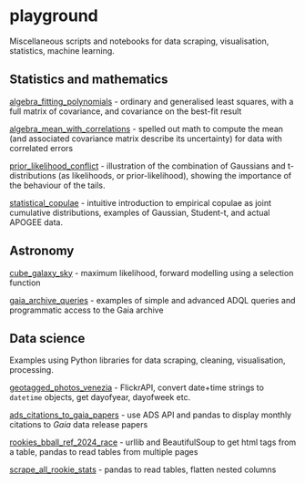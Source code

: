 # playground
Miscellaneous scripts and notebooks for data scraping, visualisation, statistics, machine learning.



## Statistics and mathematics

[algebra_fitting_polynomials](/statistics/algebra_fitting_polynomials.ipynb) - ordinary and generalised least squares, with a full matrix of covariance, and covariance on the best-fit result

[algebra_mean_with_correlations](/statistics/algebra_mean_with_correlations.ipynb) - spelled out math to compute the mean (and associated covariance matrix describe its uncertainty) for data with correlated errors

[prior_likelihood_conflict](/statistics/prior_likelihood_conflict.ipynb) - illustration of the combination of Gaussians and t-distributions (as likelihoods, or prior-likelihood), showing the importance of the behaviour of the tails.

[statistical_copulae](/statistics/statistical_copulae.ipynb) - intuitive introduction to empirical copulae as joint cumulative distributions, examples of Gaussian, Student-t, and actual APOGEE data.

## Astronomy

[cube_galaxy_sky](/statistics/cube_galaxy_sky.ipynb) - maximum likelihood, forward modelling using a selection function

[gaia_archive_queries](/statistics/gaia_archive_queries.ipynb) - examples of simple and advanced ADQL queries and programmatic access to the Gaia archive

## Data science

Examples using Python libraries for data scraping, cleaning, visualisation, processing.

[geotagged_photos_venezia](geotagged_photos_venezia.ipynb) - FlickrAPI, convert date+time strings to `datetime` objects, get dayofyear, dayofweek etc.

[ads_citations_to_gaia_papers](ads_citations_to_gaia_papers.ipynb) - use ADS API and pandas to display monthly citations to *Gaia* data release papers

[rookies_bball_ref_2024_race](/nba/rookies_bball_ref_2024_race.ipynb) - urllib and BeautifulSoup to get html tags from a table, pandas to read tables from multiple pages

[scrape_all_rookie_stats](/nba/scrape_all_rookie_stats.ipynb) - pandas to read tables, flatten nested columns






